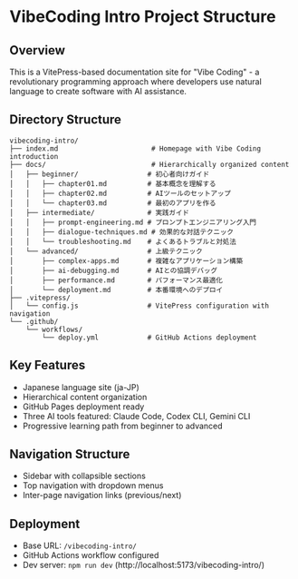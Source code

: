 # VibeCoding Intro Project Structure

## Overview
This is a VitePress-based documentation site for "Vibe Coding" - a revolutionary programming approach where developers use natural language to create software with AI assistance.

## Directory Structure

```
vibecoding-intro/
├── index.md                       # Homepage with Vibe Coding introduction
├── docs/                          # Hierarchically organized content
│   ├── beginner/                 # 初心者向けガイド
│   │   ├── chapter01.md          # 基本概念を理解する
│   │   ├── chapter02.md          # AIツールのセットアップ
│   │   └── chapter03.md          # 最初のアプリを作る
│   ├── intermediate/             # 実践ガイド
│   │   ├── prompt-engineering.md # プロンプトエンジニアリング入門
│   │   ├── dialogue-techniques.md # 効果的な対話テクニック
│   │   └── troubleshooting.md    # よくあるトラブルと対処法
│   └── advanced/                 # 上級テクニック
│       ├── complex-apps.md       # 複雑なアプリケーション構築
│       ├── ai-debugging.md       # AIとの協調デバッグ
│       ├── performance.md        # パフォーマンス最適化
│       └── deployment.md         # 本番環境へのデプロイ
├── .vitepress/
│   └── config.js                 # VitePress configuration with navigation
└── .github/
    └── workflows/
        └── deploy.yml            # GitHub Actions deployment

```

## Key Features
- Japanese language site (ja-JP)
- Hierarchical content organization
- GitHub Pages deployment ready
- Three AI tools featured: Claude Code, Codex CLI, Gemini CLI
- Progressive learning path from beginner to advanced

## Navigation Structure
- Sidebar with collapsible sections
- Top navigation with dropdown menus
- Inter-page navigation links (previous/next)

## Deployment
- Base URL: `/vibecoding-intro/`
- GitHub Actions workflow configured
- Dev server: `npm run dev` (http://localhost:5173/vibecoding-intro/)